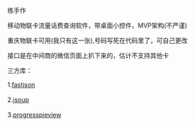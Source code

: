 练手作

移动物联卡流量话费查询软件，带桌面小控件，MVP架构(不严谨)

重庆物联卡可用(我只有这一张),号码写死在代码里了，可自己更改

接口是在中间商的微信页面上扒下来的，估计不支持其他卡

三方库：

1.[fastjson](https://github.com/alibaba/fastjson)<br />  
2.[jsoup](https://github.com/jhy/jsoup)<br />  
3.[progresspieview](https://github.com/FilipPudak/ProgressPieView)<br />
